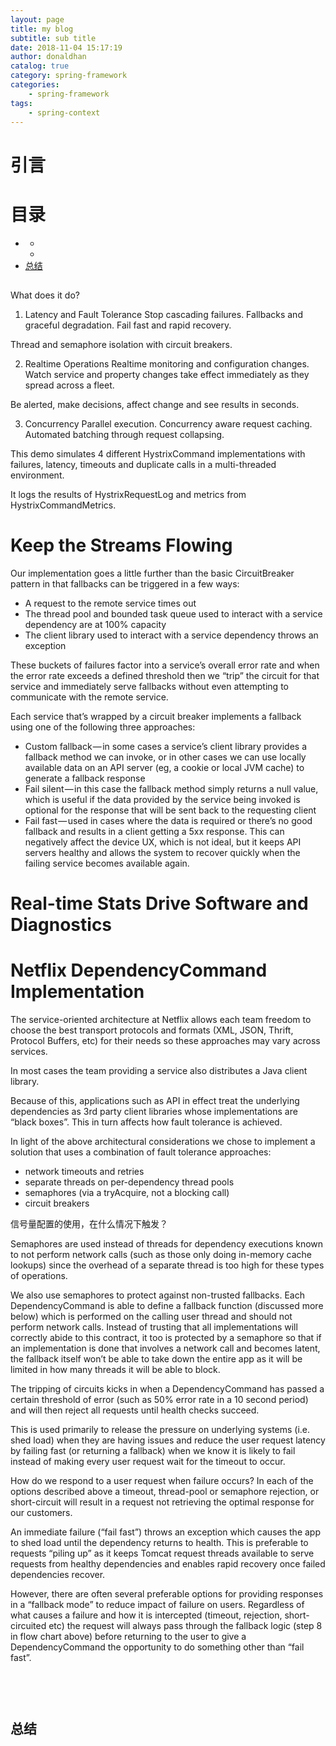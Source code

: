 ```yaml
---
layout: page
title: my blog
subtitle: sub title
date: 2018-11-04 15:17:19
author: donaldhan
catalog: true
category: spring-framework
categories:
    - spring-framework
tags:
    - spring-context
---
```


# 引言



# 目录
* [](#)
    * [](#)
    * [](#)
* [总结](#总结)

##




What does it do?
1. Latency and Fault Tolerance
Stop cascading failures. Fallbacks and graceful degradation. Fail fast and rapid recovery.

Thread and semaphore isolation with circuit breakers.

2. Realtime Operations
Realtime monitoring and configuration changes. Watch service and property changes take effect immediately as they spread across a fleet.

Be alerted, make decisions, affect change and see results in seconds.

3. Concurrency
Parallel execution. Concurrency aware request caching. Automated batching through request collapsing.

This demo simulates 4 different HystrixCommand implementations with failures, latency, timeouts and duplicate calls in a multi-threaded environment.

It logs the results of HystrixRequestLog and metrics from HystrixCommandMetrics.

# Keep the Streams Flowing

Our implementation goes a little further than the basic CircuitBreaker pattern in that fallbacks can be triggered in a few ways:

* A request to the remote service times out
* The thread pool and bounded task queue used to interact with a service dependency are at 100% capacity
* The client library used to interact with a service dependency throws an exception

These buckets of failures factor into a service’s overall error rate and when the error rate exceeds a defined threshold then we “trip” the circuit for that service and immediately serve fallbacks without even attempting to communicate with the remote service.

Each service that’s wrapped by a circuit breaker implements a fallback using one of the following three approaches:

* Custom fallback — in some cases a service’s client library provides a fallback method we can invoke, or in other cases we can use locally available data on an API server (eg, a cookie or local JVM cache) to generate a fallback response
* Fail silent — in this case the fallback method simply returns a null value, which is useful if the data provided by the service being invoked is optional for the response that will be sent back to the requesting client
* Fail fast — used in cases where the data is required or there’s no good fallback and results in a client getting a 5xx response. This can negatively affect the device UX, which is not ideal, but it keeps API servers healthy and allows the system to recover quickly when the failing service becomes available again.


# Real-time Stats Drive Software and Diagnostics


# Netflix DependencyCommand Implementation
The service-oriented architecture at Netflix allows each team freedom to choose the best transport protocols and formats (XML, JSON, Thrift, Protocol Buffers, etc) for their needs so these approaches may vary across services.

In most cases the team providing a service also distributes a Java client library.

Because of this, applications such as API in effect treat the underlying dependencies as 3rd party client libraries whose implementations are “black boxes”. This in turn affects how fault tolerance is achieved.

In light of the above architectural considerations we chose to implement a solution that uses a combination of fault tolerance approaches:

* network timeouts and retries
* separate threads on per-dependency thread pools
* semaphores (via a tryAcquire, not a blocking call)
* circuit breakers

信号量配置的使用，在什么情况下触发？

Semaphores are used instead of threads for dependency executions known to not perform network calls (such as those only doing in-memory cache lookups) since the overhead of a separate thread is too high for these types of operations.



We also use semaphores to protect against non-trusted fallbacks. Each DependencyCommand is able to define a fallback function (discussed more below) which is performed on the calling user thread and should not perform network calls. Instead of trusting that all implementations will correctly abide to this contract, it too is protected by a semaphore so that if an implementation is done that involves a network call and becomes latent, the fallback itself won’t be able to take down the entire app as it will be limited in how many threads it will be able to block.



The tripping of circuits kicks in when a DependencyCommand has passed a certain threshold of error (such as 50% error rate in a 10 second period) and will then reject all requests until health checks succeed.


This is used primarily to release the pressure on underlying systems (i.e. shed load) when they are having issues and reduce the user request latency by failing fast (or returning a fallback) when we know it is likely to fail instead of making every user request wait for the timeout to occur.

How do we respond to a user request when failure occurs?
In each of the options described above a timeout, thread-pool or semaphore rejection, or short-circuit will result in a request not retrieving the optimal response for our customers.

An immediate failure (“fail fast”) throws an exception which causes the app to shed load until the dependency returns to health. This is preferable to requests “piling up” as it keeps Tomcat request threads available to serve requests from healthy dependencies and enables rapid recovery once failed dependencies recover.

However, there are often several preferable options for providing responses in a “fallback mode” to reduce impact of failure on users. Regardless of what causes a failure and how it is intercepted (timeout, rejection, short-circuited etc) the request will always pass through the fallback logic (step 8 in flow chart above) before returning to the user to give a DependencyCommand the opportunity to do something other than “fail fast”.



```java
```


###

```java
```


###

```java
```


## 总结
